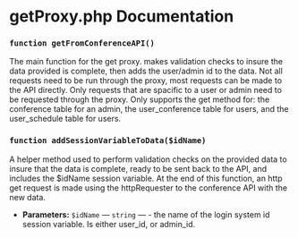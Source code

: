 

#

# getProxy.php Documentation

### `function getFromConferenceAPI()`

The main function for the get proxy. makes validation checks to insure the data provided is complete, then adds the user/admin id to the data. Not all requests need to be run through the proxy, most requests can be made to the API directly. Only requests that are spacific to a user or admin need to be requested through the proxy. Only supports the get method for: the conference table for an admin, the user_conference table for users, and the user_schedule table for users.

### `function addSessionVariableToData($idName)`

A helper method used to perform validation checks on the provided data to insure that the data is complete, ready to be sent back to the API, and includes the $idName session variable. At the end of this function, an http get request is made using the httpRequester to the conference API with the new data.

 * **Parameters:** `$idName` — `string` — - the name of the login system id session variable. Is either user_id, or admin_id.

